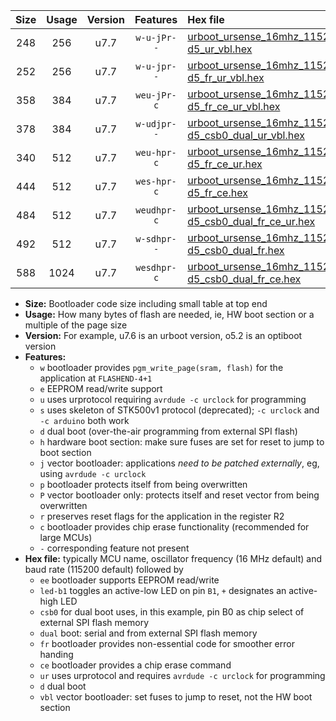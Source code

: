 |Size|Usage|Version|Features|Hex file|
|:-:|:-:|:-:|:-:|:--|
|248|256|u7.7|`w-u-jPr--`|[urboot_ursense_16mhz_115200bps_led-d5_ur_vbl.hex](https://raw.githubusercontent.com/stefanrueger/urboot.hex/main/boards/ursense/fcpu_16mhz/115200_bps/urboot_ursense_16mhz_115200bps_led-d5_ur_vbl.hex)|
|252|256|u7.7|`w-u-jpr--`|[urboot_ursense_16mhz_115200bps_led-d5_fr_ur_vbl.hex](https://raw.githubusercontent.com/stefanrueger/urboot.hex/main/boards/ursense/fcpu_16mhz/115200_bps/urboot_ursense_16mhz_115200bps_led-d5_fr_ur_vbl.hex)|
|358|384|u7.7|`weu-jPr-c`|[urboot_ursense_16mhz_115200bps_ee_led-d5_fr_ce_ur_vbl.hex](https://raw.githubusercontent.com/stefanrueger/urboot.hex/main/boards/ursense/fcpu_16mhz/115200_bps/urboot_ursense_16mhz_115200bps_ee_led-d5_fr_ce_ur_vbl.hex)|
|378|384|u7.7|`w-udjpr--`|[urboot_ursense_16mhz_115200bps_led-d5_csb0_dual_ur_vbl.hex](https://raw.githubusercontent.com/stefanrueger/urboot.hex/main/boards/ursense/fcpu_16mhz/115200_bps/urboot_ursense_16mhz_115200bps_led-d5_csb0_dual_ur_vbl.hex)|
|340|512|u7.7|`weu-hpr-c`|[urboot_ursense_16mhz_115200bps_ee_led-d5_fr_ce_ur.hex](https://raw.githubusercontent.com/stefanrueger/urboot.hex/main/boards/ursense/fcpu_16mhz/115200_bps/urboot_ursense_16mhz_115200bps_ee_led-d5_fr_ce_ur.hex)|
|444|512|u7.7|`wes-hpr-c`|[urboot_ursense_16mhz_115200bps_ee_led-d5_fr_ce.hex](https://raw.githubusercontent.com/stefanrueger/urboot.hex/main/boards/ursense/fcpu_16mhz/115200_bps/urboot_ursense_16mhz_115200bps_ee_led-d5_fr_ce.hex)|
|484|512|u7.7|`weudhpr-c`|[urboot_ursense_16mhz_115200bps_ee_led-d5_csb0_dual_fr_ce_ur.hex](https://raw.githubusercontent.com/stefanrueger/urboot.hex/main/boards/ursense/fcpu_16mhz/115200_bps/urboot_ursense_16mhz_115200bps_ee_led-d5_csb0_dual_fr_ce_ur.hex)|
|492|512|u7.7|`w-sdhpr--`|[urboot_ursense_16mhz_115200bps_led-d5_csb0_dual_fr.hex](https://raw.githubusercontent.com/stefanrueger/urboot.hex/main/boards/ursense/fcpu_16mhz/115200_bps/urboot_ursense_16mhz_115200bps_led-d5_csb0_dual_fr.hex)|
|588|1024|u7.7|`wesdhpr-c`|[urboot_ursense_16mhz_115200bps_ee_led-d5_csb0_dual_fr_ce.hex](https://raw.githubusercontent.com/stefanrueger/urboot.hex/main/boards/ursense/fcpu_16mhz/115200_bps/urboot_ursense_16mhz_115200bps_ee_led-d5_csb0_dual_fr_ce.hex)|

- **Size:** Bootloader code size including small table at top end
- **Usage:** How many bytes of flash are needed, ie, HW boot section or a multiple of the page size
- **Version:** For example, u7.6 is an urboot version, o5.2 is an optiboot version
- **Features:**
  + `w` bootloader provides `pgm_write_page(sram, flash)` for the application at `FLASHEND-4+1`
  + `e` EEPROM read/write support
  + `u` uses urprotocol requiring `avrdude -c urclock` for programming
  + `s` uses skeleton of STK500v1 protocol (deprecated); `-c urclock` and `-c arduino` both work
  + `d` dual boot (over-the-air programming from external SPI flash)
  + `h` hardware boot section: make sure fuses are set for reset to jump to boot section
  + `j` vector bootloader: applications *need to be patched externally*, eg, using `avrdude -c urclock`
  + `p` bootloader protects itself from being overwritten
  + `P` vector bootloader only: protects itself and reset vector from being overwritten
  + `r` preserves reset flags for the application in the register R2
  + `c` bootloader provides chip erase functionality (recommended for large MCUs)
  + `-` corresponding feature not present
- **Hex file:** typically MCU name, oscillator frequency (16 MHz default) and baud rate (115200 default) followed by
  + `ee` bootloader supports EEPROM read/write
  + `led-b1` toggles an active-low LED on pin `B1`, `+` designates an active-high LED
  + `csb0` for dual boot uses, in this example, pin B0 as chip select of external SPI flash memory
  + `dual` boot: serial and from external SPI flash memory
  + `fr` bootloader provides non-essential code for smoother error handing
  + `ce` bootloader provides a chip erase command
  + `ur` uses urprotocol and requires `avrdude -c urclock` for programming
  + `d` dual boot
  + `vbl` vector bootloader: set fuses to jump to reset, not the HW boot section
